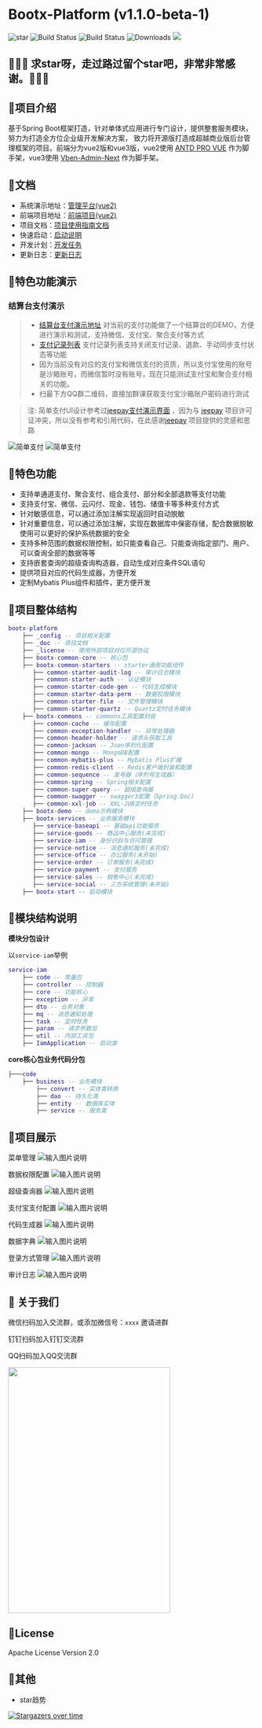 # Bootx-Platform (v1.1.0-beta-1)

<p>
 <img src='https://gitee.com/bootx/bootx-platform/badge/star.svg?theme=dark' alt='star'/>
 <img src="https://img.shields.io/badge/Boot%20Platform-1.1.0.beta.1-success.svg" alt="Build Status"/>
 <img src="https://img.shields.io/badge/Author-Bootx-orange.svg" alt="Build Status"/>
 <img src="https://img.shields.io/badge/Spring%20Boot-2.6.7-blue.svg" alt="Downloads"/>
 <img src="https://img.shields.io/badge/license-Apache%20License%202.0-green.svg"/>
</p>

## 🙏🙏🙏 求star呀，走过路过留个star吧，非常非常感谢。🙏🙏🙏

## 🍈项目介绍

基于Spring Boot框架打造，针对单体式应用进行专门设计，提供整套服务模块，努力为打造全方位企业级开发解决方案，
致力将开源版打造成超越商业版后台管理框架的项目。前端分为vue2版和vue3版，vue2使用 [ANTD PRO VUE](https://pro.antdv.com/) 作为脚手架，vue3使用 [Vben-Admin-Next](https://vvbin.cn/doc-next/) 作为脚手架。

## 🍒文档

- 系统演示地址：[管理平台(vue2)](http://web.platform.bootx.cn/) 
- 前端项目地址：[前端项目(vue2)](https://gitee.com/bootx/bootx-platform-ui) 
- 项目文档：[项目使用指南文档](https://www.yuque.com/bootx/bootx-platform/)
- 快速启动：[启动说明](https://www.yuque.com/bootx/bootx-platform/vpi0gn)
- 开发计划：[开发任务](./_doc/TASK.md)
- 更新日志：[更新日志](./_doc/ChangeLog.md)

## 🚩特色功能演示

### 结算台支付演示
> 
> - [结算台支付演示地址](http://web.platform.bootx.cn/cashier ) 对当前的支付功能做了一个结算台的DEMO，方便进行演示和测试，支持微信、支付宝、聚合支付等方式
> - [支付记录列表](http://web.platform.bootx.cn/payment/order/payment) 支付记录列表支持关闭支付记录、退款、手动同步支付状态等功能
> - 因为当前没有对应的支付宝和微信支付的资质，所以支付宝使用的账号是沙箱账号，而微信暂时没有账号，现在只能测试支付宝和聚合支付相关的功能。
> - 扫最下方QQ群二维码，直接加群课获取支付宝沙箱账户密码进行测试

> 注: 简单支付UI设计参考过[jeepay支付演示界面](https://www.jeequan.com/demo/jeepay_cashier.html) ，因为与 [jeepay](https://gitee.com/jeequan/jeepay) 项目许可证冲突，所以没有参考和引用代码，在此感谢[jeepay](https://gitee.com/jeequan/jeepay) 项目提供的灵感和思路

![简单支付](https://oscimg.oschina.net/oscnet/up-2afe305355141ae9398e3b056052596e1f8.png "结算台.png")
![简单支付](https://oscimg.oschina.net/oscnet/up-5bc7d0b52ef2cc734798f7854c81df69cca.png "支付记录列表.png")


## 🍎特色功能
- 支持单通道支付、聚合支付、组合支付、部分和全部退款等支付功能
- 支持支付宝、微信、云闪付、现金、钱包、储值卡等多种支付方式
- 针对敏感信息，可以通过添加注解实现返回时自动脱敏
- 针对重要信息，可以通过添加注解，实现在数据库中保密存储，配合数据脱敏使用可以更好的保护系统数据的安全
- 支持多种范围的数据权限控制，如只能查看自己、只能查询指定部门、用户、可以查询全部的数据等等
- 支持嵌套查询的超级查询构造器，自动生成对应条件SQL语句
- 提供项目对应的代码生成器，方便开发
- 定制Mybatis Plus组件和插件，更方便开发

## 🥞项目整体结构
```lua
bootx-platform 
    ├── _config -- 项目相关配置
    ├── _doc -- 项目文档
    ├── _license -- 使用外部项目对应开源协议
    ├── bootx-common-core -- 核心包
    ├── bootx-common-starters -- starter通用功能组件
       ├── common-starter-audit-log -- 审计日志模块
       ├── common-starter-auth -- 认证模块
       ├── common-starter-code-gen -- 代码生成模块
       ├── common-starter-data-perm -- 数据权限模块
       ├── common-starter-file -- 文件管理模块
       ├── common-starter-quartz -- Quartz定时任务模块
    ├── bootx-commons -- commons工具配置封装
       ├── common-cache -- 缓存配置
       ├── common-exception-handler -- 异常处理器
       ├── common-header-holder -- 请求头获取工具
       ├── common-jackson -- Json序列化配置
       ├── common-mongo -- MongoDB配置
       ├── common-mybatis-plus -- Mybatis Plus扩展
       ├── common-redis-client -- Redis客户端封装和配置
       ├── common-sequence -- 发号器（序列号生成器）
       ├── common-spring -- Spring相关配置
       ├── common-super-query -- 超级查询器
       ├── common-swagger -- swagger3配置（Spring Doc）
       ├── common-xxl-job -- XXL-JOB定时任务
    ├── bootx-demo -- demo示例模块
    ├── bootx-services -- 业务服务模块
       ├── service-baseapi -- 基础api功能服务
       ├── service-goods -- 商品中心服务(未完成)
       ├── service-iam -- 身份识别与访问管理
       ├── service-notice -- 消息通知服务(未完成)
       ├── service-office -- 办公服务(未开始)
       ├── service-order -- 订单服务(未完成)
       ├── service-payment -- 支付服务
       ├── service-sales -- 销售中心(未完成)
       ├── service-social -- 三方系统管理(未开始)
    ├── bootx-start -- 启动模块
```
## 🍇模块结构说明

**模块分包设计**

以`service-iam`举例
```lua
service-iam 
    ├── code -- 常量包
    ├── controller -- 控制器
    ├── core -- 功能核心
    ├── exception -- 异常
    ├── dto -- 业务对象
    ├── mq -- 消息通知处理
    ├── task -- 定时任务
    ├── param -- 请求参数包
    ├── util -- 内部工具包
    ├── IamApplication -- 启动类
```
**core核心包业务代码分包**

```lua
├───code 
    ├── business -- 业务模块
        ├── convert -- 实体类转换
        ├── dao -- 持久化类
        ├── entity -- 数据库实体
        ├── service -- 服务类
```

## 🍌项目展示
菜单管理
![输入图片说明](https://oscimg.oschina.net/oscnet/up-19866964c4d12e197daf9f33d51f0f30564.png)

数据权限配置
![输入图片说明](https://oscimg.oschina.net/oscnet/up-1dbbb058d0d00b0a8d36998ccf26208fc7e.png)

超级查询器
![输入图片说明](https://oscimg.oschina.net/oscnet/up-b888976cccac630663bf55cb7689ab39333.png)

支付宝支付配置
![输入图片说明](https://oscimg.oschina.net/oscnet/up-5c4fd5380463596db224c3d27329c494ace.png)

代码生成器
![输入图片说明](https://oscimg.oschina.net/oscnet/up-38cdcb4928d7495f0c73fa6eaf4f5ede6fd.png)

数据字典
![输入图片说明](https://oscimg.oschina.net/oscnet/up-3c8b4bf1483744c04f8147fc61d5dc51b95.png)

登录方式管理
![输入图片说明](https://oscimg.oschina.net/oscnet/up-6cf4a123e2c26a3db5786b2cd264d52c4d8.png)

审计日志
![输入图片说明](https://oscimg.oschina.net/oscnet/up-7ac60f7ab581abdd60c8ae2184e001361a1.png)
##  🥪 关于我们

微信扫码加入交流群，或添加微信号：`xxxx` 邀请进群


钉钉扫码加入钉钉交流群


QQ扫码加入QQ交流群
<p>

<img src="https://oscimg.oschina.net/oscnet/up-ac1a8f8221203de2b5cbc6a461a26199b95.jpg" width = "330" height = "500"/>
</p>

## 🍷License

Apache License Version 2.0

## 🥂其他

- star趋势 

[![Stargazers over time](https://whnb.wang/stars/bootx/bootx-platform)](https://whnb.wang)